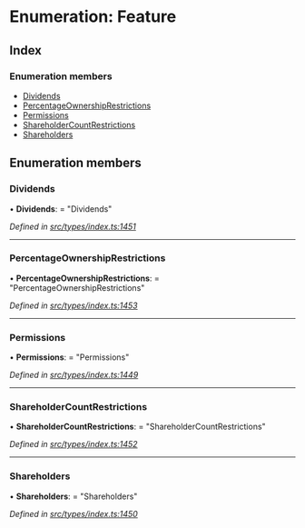 # Enumeration: Feature

## Index

### Enumeration members

- [Dividends](_types_index_.feature.md#dividends)
- [PercentageOwnershipRestrictions](_types_index_.feature.md#percentageownershiprestrictions)
- [Permissions](_types_index_.feature.md#permissions)
- [ShareholderCountRestrictions](_types_index_.feature.md#shareholdercountrestrictions)
- [Shareholders](_types_index_.feature.md#shareholders)

## Enumeration members

### Dividends

• **Dividends**: = "Dividends"

_Defined in [src/types/index.ts:1451](https://github.com/PolymathNetwork/polymath-sdk/blob/a1cd5e3/src/types/index.ts#L1451)_

---

### PercentageOwnershipRestrictions

• **PercentageOwnershipRestrictions**: = "PercentageOwnershipRestrictions"

_Defined in [src/types/index.ts:1453](https://github.com/PolymathNetwork/polymath-sdk/blob/a1cd5e3/src/types/index.ts#L1453)_

---

### Permissions

• **Permissions**: = "Permissions"

_Defined in [src/types/index.ts:1449](https://github.com/PolymathNetwork/polymath-sdk/blob/a1cd5e3/src/types/index.ts#L1449)_

---

### ShareholderCountRestrictions

• **ShareholderCountRestrictions**: = "ShareholderCountRestrictions"

_Defined in [src/types/index.ts:1452](https://github.com/PolymathNetwork/polymath-sdk/blob/a1cd5e3/src/types/index.ts#L1452)_

---

### Shareholders

• **Shareholders**: = "Shareholders"

_Defined in [src/types/index.ts:1450](https://github.com/PolymathNetwork/polymath-sdk/blob/a1cd5e3/src/types/index.ts#L1450)_
